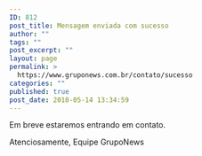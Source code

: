 ```yaml
---
ID: 812
post_title: Mensagem enviada com sucesso
author: ""
tags: ""
post_excerpt: ""
layout: page
permalink: >
  https://www.gruponews.com.br/contato/sucesso
categories: ""
published: true
post_date: 2010-05-14 13:34:59
---
```

Em breve estaremos entrando em contato.

Atenciosamente,
Equipe GrupoNews
